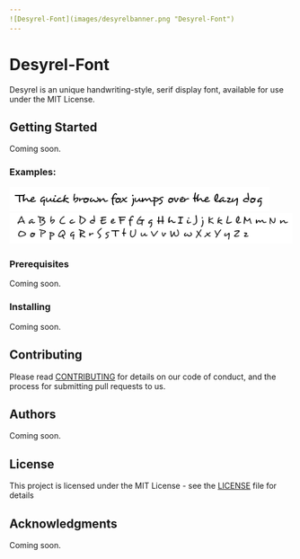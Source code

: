 ```yaml
---
![Desyrel-Font](images/desyrelbanner.png "Desyrel-Font")
---
```


# Desyrel-Font

Desyrel is an unique handwriting-style, serif display font, available for use under the MIT License.

## Getting Started
Coming soon.

### Examples:
![thequickbrownfoxjumpsoverthelazydog](images/thequickbrownfoxjumpsoverthelazydog.png "thequickbrownfoxjumpsoverthelazydog")
![alphabet](images/alphabet.png "alphabet")


### Prerequisites

Coming soon.

### Installing
Coming soon.

## Contributing

Please read [CONTRIBUTING](CONTRIBUTING.md) for details on our code of conduct, and the process for submitting pull requests to us.
 
## Authors
Coming soon.

## License

This project is licensed under the MIT License - see the [LICENSE](LICENSE) file for details

## Acknowledgments
Coming soon.
